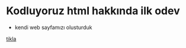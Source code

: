 # Kodluyoruz html hakkında ilk odev 

- kendi web sayfamızı olusturduk

[tikla](https://github.com/Kadirarslan13/Kodluyoruzilkhtml.git)

